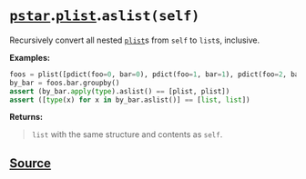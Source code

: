 # [`pstar`](./pstar.md).[`plist`](./pstar_plist.md).`aslist(self)`

Recursively convert all nested [`plist`](./pstar_plist.md)s from `self` to `list`s, inclusive.

**Examples:**
```python
foos = plist([pdict(foo=0, bar=0), pdict(foo=1, bar=1), pdict(foo=2, bar=0)])
by_bar = foos.bar.groupby()
assert (by_bar.apply(type).aslist() == [plist, plist])
assert ([type(x) for x in by_bar.aslist()] == [list, list])
```

**Returns:**

>    `list` with the same structure and contents as `self`.



## [Source](../pstar/pstar.py#L3283-L3302)